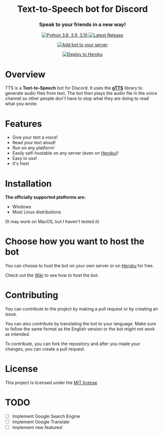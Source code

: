 <h1 align="center">Text-to-Speech bot for Discord</h1>
<h3 align="center">Speak to your friends in a new way!</h2>
<p><p></p></p>
<p align="center">
<a href="https://python.org/downloads/"><img src="https://img.shields.io/badge/python-3.8%20%7C%203.9%20%7C%203.10-blue?style=for-the-badge&logo=python&logoColor=lightblue&color=red" alt="Python 3.8, 3.9, 3.10">
</a> <a href="https://github.com/CoccodrillooXDS/TTS-bot/releases/latest"><img src="https://img.shields.io/github/v/release/CoccodrillooXDS/TTS-bot?include_prereleases&style=for-the-badge&logo=github" alt="Latest Release"></p>
<p align="center">
<a href="https://discord.com/api/oauth2/authorize?client_id=832158681671532564&permissions=8&scope=applications.commands%20bot"><img src="https://img.shields.io/badge/Discord-Add%20bot%20to%20your%20server-yellow?style=for-the-badge&logo=discord&logoColor=lightblue&color=blue" alt="Add bot to your server"></p>
<p align="center">
<a href="https://heroku.com/deploy"><img src="https://www.herokucdn.com/deploy/button.svg" alt="Deploy to Heroku"></a></p>

# **Overview**

TTS is a **Text-to-Speech** bot for Discord. It uses the **[gTTS](https://pypi.org/project/gTTS/)** library to generate audio files from text. The bot then plays the audio file in the voice channel so other people don't have to stop what they are doing to read what you wrote.

# **Features**

* Give your text a voice!
* Read your text aloud!
* Run on any platform!
* Easily self-hostable on any server (even on [Heroku](https://www.heroku.com))!
* Easy to use!
* It's free!

# **Installation**

**The officially supported platforms are:**
* Windows
* Most Linux distributions

(It may work on MacOS, but I haven't tested it)

# **Choose how you want to host the bot**

You can choose to host the bot on your own server or on [Heroku](https://www.heroku.com) for free.

Check out the [Wiki](https://github.com/CoccodrillooXDS/TTS-bot/wiki) to see how to host the bot.

# **Contributing**
You can contribute to the project by making a pull request or by creating an issue.

You can also contribute by translating the bot to your language. Make sure to follow the same format as the English version or the bot might not work as intended.

To contribute, you can fork the repository and after you made your changes, you can create a pull request.

# **License**
This project is licensed under the [MIT license](LICENSE)

# **TODO**

- [ ] Implement Google Search Engine
- [ ] Implement Google Translate
- [ ] Implement new features!